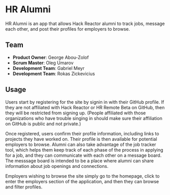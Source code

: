 # HR Alumni
HR Alumni is an app that allows Hack Reactor alumni to track jobs, message each other, and post their profiles for employers to browse.

## Team
- __Product Owner__: George Abou-Zolof
- __Scrum Master__: Oleg Umarov
- __Development Team__: Gabriel Meyr
- __Development Team__: Rokas Zickevicius

## Usage
Users start by registering for the site by signin in with their GitHub profile. If they are not  affiliated with Hack Reactor or HR Remote Beta on GitHub, then they will be restricted from signing up. (People affiliated with those organizations who have trouble singing in should make sure their affiliation on GitHub is public and not private.)

Once registered, users confirm their profile information, including links to projects they have worked on. Their profile is then available for potential employers to browse. Alumni can also take advantage of the job tracker tool, which helps them keep track of each phase of the process in applying for a job, and they can communicate with each other on a message board. The messsage board is intended to be a place where alumni can share information about job openings and connections.

Employers wishing to browse the site simply go to the homepage, click to enter the employers section of the application, and then they can browse and filter profiles.
